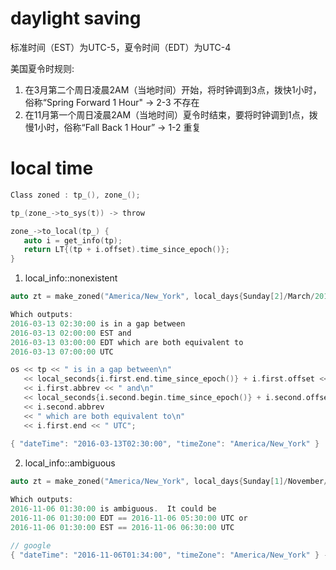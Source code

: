 # daylight saving 

标准时间（EST）为UTC-5，夏令时间（EDT）为UTC-4  

美国夏令时规则:  
1. 在3月第二个周日凌晨2AM（当地时间）开始，将时钟调到3点，拨快1小时，俗称“Spring Forward 1 Hour"  -> 2-3 不存在
2. 在11月第一个周日凌晨2AM（当地时间）夏令时结束，要将时钟调到1点，拨慢1小时，俗称“Fall Back 1 Hour”  -> 1-2 重复

# local time 

```c
Class zoned : tp_(), zone_();

tp_(zone_->to_sys(t)) -> throw 

zone_->to_local(tp_) {
   auto i = get_info(tp);
   return LT{(tp + i.offset).time_since_epoch()};
}
``` 

1. local_info::nonexistent

```c
auto zt = make_zoned("America/New_York", local_days{Sunday[2]/March/2016} + 2h + 30min);

Which outputs:
2016-03-13 02:30:00 is in a gap between
2016-03-13 02:00:00 EST and
2016-03-13 03:00:00 EDT which are both equivalent to
2016-03-13 07:00:00 UTC

os << tp << " is in a gap between\n"
   << local_seconds{i.first.end.time_since_epoch()} + i.first.offset << ' '
   << i.first.abbrev << " and\n"
   << local_seconds{i.second.begin.time_since_epoch()} + i.second.offset << ' '
   << i.second.abbrev
   << " which are both equivalent to\n"
   << i.first.end << " UTC";
 
{ "dateTime": "2016-03-13T02:30:00", "timeZone": "America/New_York" }  -> { "dateTime": "2016-03-13T03:30:00-04:00" }
```

2. local_info::ambiguous

```c
auto zt = make_zoned("America/New_York", local_days{Sunday[1]/November/2016} + 1h + 30min);

Which outputs:
2016-11-06 01:30:00 is ambiguous.  It could be
2016-11-06 01:30:00 EDT == 2016-11-06 05:30:00 UTC or
2016-11-06 01:30:00 EST == 2016-11-06 06:30:00 UTC

// google 
{ "dateTime": "2016-11-06T01:34:00", "timeZone": "America/New_York" } -> { "dateTime": "2016-11-06T01:34:00-04:00" }
```

